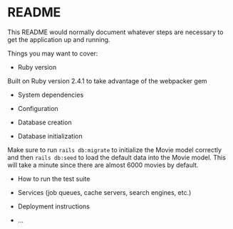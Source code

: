 # README

This README would normally document whatever steps are necessary to get the
application up and running.

Things you may want to cover:

* Ruby version

Built on Ruby version 2.4.1 to take advantage of the webpacker gem

* System dependencies

* Configuration

* Database creation


* Database initialization

Make sure to run `rails db:migrate` to initialize the Movie model correctly and then `rails db:seed` to load the default data into the Movie model. This will take a minute since there are almost 6000 movies by default.

* How to run the test suite

* Services (job queues, cache servers, search engines, etc.)

* Deployment instructions

* ...
